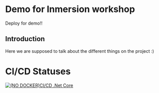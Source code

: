 
# Demo for Inmersion workshop

Deploy for demo!!
## Introduction

Here we are supposed to talk about the different things on the project :)

# CI/CD Statuses

[![(NO DOCKER)CI/CD .Net Core](https://github.com/lfraileorg/NETCore_CI_CD/actions/workflows/no_docker_ci_cd.yml/badge.svg)](https://github.com/lfraileorg/NETCore_CI_CD/actions/workflows/no_docker_ci_cd.yml)


